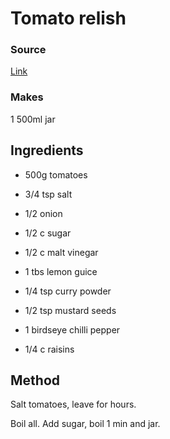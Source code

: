 # Tomato relish

### Source

[Link](http://www.bite.co.nz/recipe/16381/Nanas-tomato-relish/)

### Makes

1 500ml jar

## Ingredients

* 500g tomatoes
* 3/4 tsp salt

* 1/2 onion
* 1/2 c sugar
* 1/2 c malt vinegar
* 1 tbs lemon guice
* 1/4 tsp curry powder
* 1/2 tsp mustard seeds
* 1 birdseye chilli pepper
* 1/4 c raisins

## Method

Salt tomatoes, leave for hours.

Boil all. Add sugar, boil 1 min and jar.
